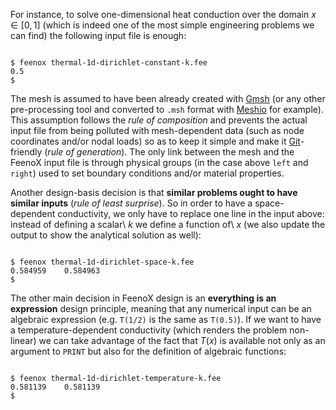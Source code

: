 For instance, to solve one-dimensional heat conduction over the domain $x\in[0,1]$ (which is indeed one of the most simple engineering problems we can find) the following input file is enough:

```{.feenox include="thermal-1d-dirichlet-constant-k.fee"}
```

```terminal
$ feenox thermal-1d-dirichlet-constant-k.fee 
0.5
$ 
```

The mesh is assumed to have been already created with [Gmsh](http://gmsh.info/) (or any other pre-processing tool and converted to `.msh` format with [Meshio](https://github.com/nschloe/meshio) for example). This assumption follows the _rule of composition_  and prevents the actual input file from being polluted with mesh-dependent data (such as node coordinates and/or nodal loads) so as to keep it simple and make it [Git](https://git-scm.com/)-friendly (_rule of generation_). The only link between the mesh and the FeenoX input file is through physical groups (in the case above `left` and `right`) used to set boundary conditions and/or material properties.

Another design-basis decision is that **similar problems ought to have similar inputs** (_rule of least surprise_). So in order to have a space-dependent conductivity, we only have to replace one line in the input above: instead of defining a scalar\ $k$ we define a function of\ $x$ (we also update the output to show the analytical solution as well):

```{.feenox include="thermal-1d-dirichlet-space-k.fee"}
```

```terminal
$ feenox thermal-1d-dirichlet-space-k.fee 
0.584959	0.584963
$
```

The other main decision in FeenoX design is an **everything is an expression** design principle, meaning that any numerical input can be an algebraic expression (e.g. `T(1/2)` is the same as `T(0.5)`). If we want to have a temperature-dependent conductivity (which renders the problem non-linear) we can take advantage of the fact that $T(x)$ is available not only as an argument to `PRINT` but also for the definition of algebraic functions:

```{.feenox include="thermal-1d-dirichlet-temperature-k.fee"}
```

```terminal
$ feenox thermal-1d-dirichlet-temperature-k.fee 
0.581139	0.581139
$
```
